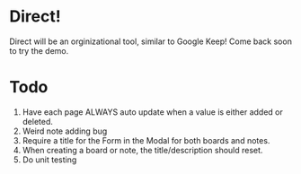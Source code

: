 # Direct!
Direct will be an orginizational tool, similar to Google Keep! Come back soon to try the demo.

# Todo
1. Have each page ALWAYS auto update when a value is either added or deleted.
2. Weird note adding bug
3. Require a title for the Form in the Modal for both boards and notes.
4. When creating a board or note, the title/description should reset.
5. Do unit testing
